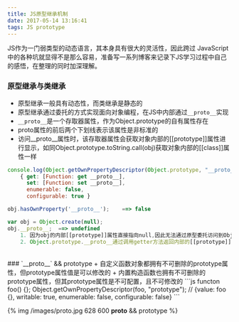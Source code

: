 ```yaml
---
title: JS原型继承机制
date: 2017-05-14 13:16:41
tags: JS prototype
---
```



JS作为一门弱类型的动态语言，其本身具有很大的灵活性，因此跨过 JavaScript 中的各种坑就显得不是那么容易，准备写一系列博客来记录下JS学习过程中自己的感悟，在整理的同时加深理解。

### 原型继承与类继承
* 原型继承一般具有动态性，而类继承是静态的
* 原型继承通过委托的方式实现面向对象编程，在JS中内部通过`__proto__`实现
* `__proto__`是一个存取器属性，作为Object.prototype的自有属性存在
* proto属性的前后两个下划线表示该属性是非标准的
* 访问__proto__属性时，该存取器属性会获取对象内部的[[prototype]]属性进行显示，如同Object.prototype.toString.call(obj)获取对象内部的[[class]]属性一样
```js
console.log(Object.getOwnPropertyDescriptor(Object.prototype, "__proto__"));
    { get: [Function: get __proto__],
      set: [Function: set __proto__],
      enumerable: false,
      configurable: true }

obj.hasOwnProperty('__proto__');    ==> false

var obj = Object.create(null);
obj.__proto__;  ==> undefined
    1. 因为obj的内部[[prototype]]属性直接指向null,因此无法通过原型委托访问到Object.prototype上定义的'__proto__';
    2. Object.prototype.__proto__通过调用getter方法返回内部的[[prototype]]为null
```
<br/>
### `__proto__` && prototype
+ 自定义函数对象都拥有不可删除的prototype属性，但prototype属性值是可以修改的
+ 内置构造函数也拥有不可删除的prototype属性，但其prototype属性是不可配置，且不可修改的
```js
functon foo() {};
Object.getOwnPropertyDescriptor(foo, "prototype");
// {value: foo {}, writable: true, enumerable: false, configurable: false}
```

{% img /images/proto.jpg 628 600 __proto__ && prototype %}